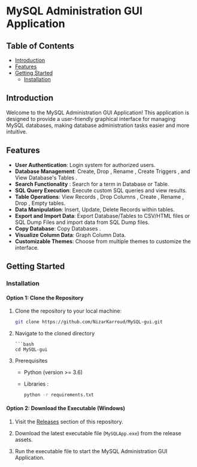 # MySQL Administration GUI Application

## Table of Contents

- [Introduction](#introduction)
- [Features](#features)
- [Getting Started](#getting-started)
  - [Installation](#installation)

## Introduction

Welcome to the MySQL Administration GUI Application! This application is designed to provide a user-friendly graphical interface for managing MySQL databases, making database administration tasks easier and more intuitive.

## Features

- **User Authentication**: Login system for authorized users.
- **Database Management**: Create, Drop , Rename , Create Triggers , and View Database's Tables .
- **Search Functionality** : Search for a term in Database or Table.
- **SQL Query Execution**: Execute custom SQL queries and view results.
- **Table Operations**: View Records , Drop Columns ,  Create , Rename , Drop , Empty tables.
- **Data Manipulation**: Insert, Update, Delete Records within tables.
- **Export and Import Data**: Export Database/Tables to CSV/HTML files or SQL Dump Files and import data from SQL Dump files.
- **Copy Database**: Copy Databases .
- **Visualize Column Data**: Graph Column Data.
- **Customizable Themes**: Choose from multiple themes to customize the interface.
  
## Getting Started


### Installation

#### Option 1: Clone the Repository

1. Clone the repository to your local machine:

   ```bash
   git clone https://github.com/NizarKarroud/MySQL-gui.git

2. Navigate to the cloned directory
   
       ```bash
       cd MySQL-gui

3. Prerequisites
   - Python (version >= 3.6)
   - Libraries :
   
       ```bash
       python -r requirements.txt
   
#### Option 2: Download the Executable (Windows)

1. Visit the [Releases](https://github.com/NizarKarroud/MySQL-gui/releases/tag/v0.1) section of this repository.

2. Download the latest executable file (`MySQLApp.exe`) from the release assets.

3. Run the executable file to start the MySQL Administration GUI Application.
